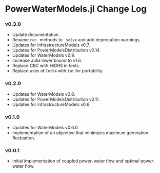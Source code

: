 PowerWaterModels.jl Change Log
=======================

### v0.3.0
- Update documentation.
- Rename `run_` methods to `_solve` and add deprecation warnings.
- Updates for InfrastructureModels v0.7.
- Updates for PowerModelsDistribution v0.14.
- Updates for WaterModels v0.9.
- Increase Julia lower bound to v1.6.
- Replace CBC with HiGHS in tests.
- Replace uses of `Int64` with `Int` for portability.

### v0.2.0
- Updates for WaterModels v0.8.
- Updates for PowerModelsDistribution v0.11.
- Updates for InfrastructureModels v0.6.

### v0.1.0
- Updates for WaterModels v0.6.0.
- Implementation of an objective that minimizes maximum generation fluctuation.

### v0.0.1
- Initial implementation of coupled power-water flow and optimal power-water flow.
